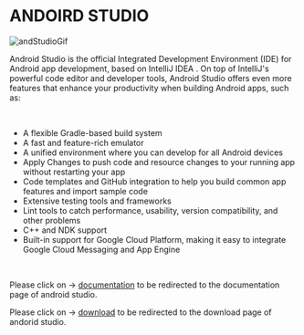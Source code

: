 # ANDOIRD STUDIO

![andStudioGif](https://user-images.githubusercontent.com/88200447/190992554-0bf66564-efba-4c0d-8752-4d00cc57f844.gif)
<p>
Android Studio is the official Integrated Development Environment (IDE) for Android app development, based on IntelliJ IDEA . On top of IntelliJ's powerful code editor and developer tools, Android Studio offers even more features that enhance your productivity when building Android apps, such as:
</p>
<br/>

- A flexible Gradle-based build system
- A fast and feature-rich emulator
- A unified environment where you can develop for all Android devices
- Apply Changes to push code and resource changes to your running app without restarting your app
- Code templates and GitHub integration to help you build common app features and import sample code
- Extensive testing tools and frameworks
- Lint tools to catch performance, usability, version compatibility, and other problems
- C++ and NDK support
- Built-in support for Google Cloud Platform, making it easy to integrate Google Cloud Messaging and App Engine
<br>

Please click on -> [documentation](https://developer.android.com/studio/intro) to be redirected to the documentation page of android studio. 

Please click on -> [download](https://developer.android.com/studio/install) to be redirected to the download page of andorid studio.

